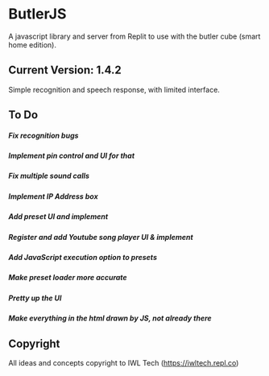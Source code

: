 # ButlerJS

 A javascript library and server from Replit to use with the butler cube (smart home edition).

## Current Version: 1.4.2

  Simple recognition and speech response, with limited interface.

## To Do

  ##### Fix recognition bugs
  ##### Implement pin control and UI for that
  ##### Fix multiple sound calls
  ##### Implement IP Address box
  ##### Add preset UI and implement
  ##### Register and add Youtube song player UI & implement
  ##### Add JavaScript execution option to presets
  ##### Make preset loader more accurate
  ##### Pretty up the UI
  ##### Make everything in the html drawn by JS, not already there

## Copyright

  All ideas and concepts copyright to IWL Tech (https://iwltech.repl.co)
